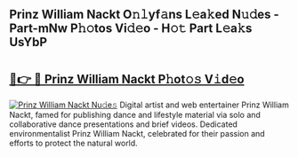 ## Prinz William Nackt O𝚗𝚕yf𝚊ns L𝚎a𝚔ed N𝚞𝚍es - Part-mNw P𝚑𝚘tos Vi𝚍𝚎o - H𝚘𝚝 Part L𝚎a𝚔s UsYbP

# <h2><a href="http://kf4i5a.oniu.top/?m=Prinz+William+Nackt">🔗👉 🔴 Prinz William Nackt P𝚑ot𝚘𝚜 V𝚒d𝚎o</a></h2>

[![Prinz William Nackt Nu𝚍e𝚜](https://i.imgur.com/0qMVB7G.gif)](http://kf4i5a.oniu.top/?m=Prinz+William+Nackt)
Digital artist and web entertainer Prinz William Nackt, famed for publishing dance and lifestyle material via solo and collaborative dance presentations and brief videos. Dedicated environmentalist Prinz William Nackt, celebrated for their passion and efforts to protect the natural world.  
